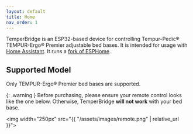 ```yaml
---
layout: default
title: Home
nav_order: 1
---
```


TemperBridge is an ESP32-based device for controlling Tempur-Pedic® TEMPUR-Ergo® Premier
adjustable bed bases. It is intended for usage with <a href="https://www.home-assistant.io/" target="_blank">Home Assistant</a>. It
runs a <a target="_blank" href="https://github.com/mostthingsweb/temperbridge-esphome/tree/cpl/temperbridge">fork of ESPHome</a>.

## Supported Model

Only TEMPUR-Ergo® Premier bed bases are supported.

{: .warning }
Before purchasing, please ensure your remote control looks like the one below. Otherwise, TemperBridge **will not work**
with your bed base.

<img width="250px" src="{{ "/assets/images/remote.png" | relative_url }}">

